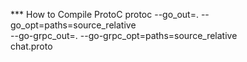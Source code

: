 *** How to Compile ProtoC
protoc --go_out=. --go_opt=paths=source_relative \
  --go-grpc_out=. --go-grpc_opt=paths=source_relative \
  chat.proto
